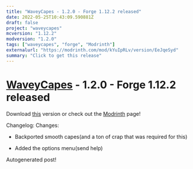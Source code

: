 ```yaml
---
title: "WaveyCapes - 1.2.0 - Forge 1.12.2 released"
date: 2022-05-25T10:43:09.590881Z
draft: false
project: "waveycapes"
mcversion: "1.12.2"
modversion: "1.2.0"
tags: ["waveycapes", "forge", "Modrinth"]
externalurl: "https://modrinth.com/mod/kYuIpRLv/version/EeJqeSyd"
summary: "Click to get this release"
---
```

# [WaveyCapes](/project/waveycapes) - 1.2.0 - Forge 1.12.2 released
Download [this](https://modrinth.com/mod/kYuIpRLv/version/EeJqeSyd) version or check out the [Modrinth](https://modrinth.com/mod/kYuIpRLv) page!

Changelog: Changes:
- Backported smooth capes(and a ton of crap that was required for this)

- Added the options menu(send help)


Autogenerated post!
